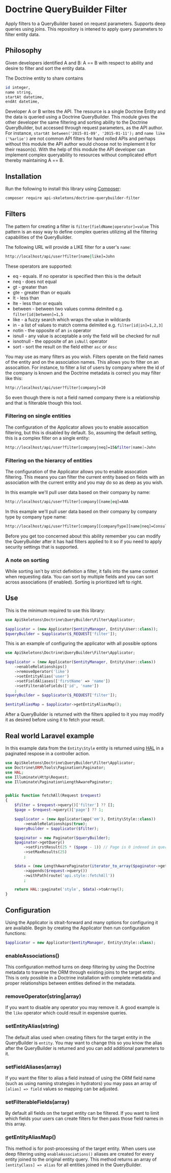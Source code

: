 # Doctrine QueryBuilder Filter

Apply filters to a QueryBuilder based on request parameters.  Supports deep queries using joins.
This repository is intened to apply query parameters to filter entity data.

## Philosophy

Given developers identified A and B: A == B with respect to ability and desire
to filter and sort the entity data.

The Doctrine entity to share contains

```sh
id integer,
name string,
startAt datetime,
endAt datetime,
```

Developer A or B writes the API. The resource is a single Doctrine Entity and the data
is queried using a Doctrine QueryBuilder.
This module gives the other developer the same filtering and sorting ability to the
Doctrine QueryBuilder, but accessed through request parameters, as the API author.
For instance, `startAt between('2015-01-09', '2015-01-11');` and `name like ('%arlie')`
are not common API filters for hand rolled APIs and perhaps without this module the API
author would choose not to implement it for their reason(s). With the help of this
module the API developer can implement complex queryability to resources without
complicated effort thereby maintaining A == B.

## Installation

Run the following to install this library using [Composer](https://getcomposer.org/):

```bash
composer require api-skeletons/doctrine-querybuilder-filter
```

## Filters

The pattern for creating a filter is `filter[fieldName|operator]=value`
This pattern is an easy way to define complex queries utilizing all the filtering
capabilities of the QueryBuilder.

The following URL will provide a LIKE filter for a user's `name`:

```sh
http://localhost/api/user?filter[name|like]=John
```

These operators are supported:

* eq - equals.  If no operator is specified then this is the default
* neq - does not equal
* gt - greater than
* gte - greater than or equals
* lt - less than
* lte - less than or equals
* between - between two values comma delmited e.g. `filter[id|between]=1,5`
* like - a fuzzy search which wraps the value in wildcards
* in - a list of values to match comma delmited e.g. `filter[id|in]=1,2,3]`
* notin - the opposite of an `in` operator
* isnull - any value is acceptable a only the field will be checked for null
* isnotnull - the opposite of an `isNull` operator
* sort - sort the result on the field either `asc` or `desc`

You may use as many filters as you wish.  Filters operate on the field names of
the entity and on the association names.  This allows you to filter on an
assocaition.  For instance, to filter a list of users by company where the id
of the company is known and the Doctrine metadata is correct you may filter
like this:

```sh
http://localhost/api/user?filter[company]=10
```

So even though there is not a field named company there is a relationship and
that is filterable though this tool.

### Filtering on single entities

The configuration of the Applicator allows you to enable assocaition filtering,
but this is disabled by default.  So, assuming the default setting, this is a
complex filter on a single entity:

```sh
http://localhost/api/user?filter[company|neq]=15&filter[name]=John
```

### Filtering on the hierarcy of entities

The configuration of the Applicator allows you to enable assocation filtering.
This means you can filter the current entity based on fields with an association
with the current entity and you may do so as deep as you wish.

In this example we'll pull user data based on their company by name:

```sh
http://localhost/api/user?filter[company][name|eq]=AAA
```

In this example we'll pull user data based on their company by company type by
company type name:

```sh
http://localhost/api/user?filter[company][companyType][name|neq]=Consultant
```

Before you get too concerned about this ability remember you can modify the
QueryBuilder after it has had filters applied to it so if you need to apply
security settings that is supported.

### A note on sorting

While sorting isn't by strict definition a filter, it falls into the same
context when requesting data.  You can sort by multiple fields and you can
sort across associations (if enabled).  Sorting is prioritized left to right.

## Use

This is the minimum required to use this library:

```php
use ApiSkeletons\Doctrine\QueryBuilder\Filter\Applicator;

$applicator = (new Applicator($entityManager, Entity\User::class));
$queryBuilder = $applicator($_REQUEST['filter']);
```

This is an example of configuring the applicator with all possible options

```php
use ApiSkeletons\Doctrine\QueryBuilder\Filter\Applicator;

$applicator = (new Applicator($entityManager, Entity\User::class))
    ->enableRelationships()
    ->removeOperator('like')
    ->setEntityAlias('user')
    ->setFieldAliases(['firstName' => 'name'])
    ->setFilterableFields(['id', 'name'])
    ;
$queryBuilder = $applicator($_REQUEST['filter']);

$entityAliasMap = $applicator->getEntityAliasMap();
```

After a QueryBuilder is returned with the filters applied to it you may modify
it as desired before using it to fetch your result.

## Real world Laravel example

In this example data from the `Entity\Style` entity is returned using
[HAL](https://github.com/API-Skeletons/laravel-hal) in a paginated respose
in a controller action.

```php
use ApiSkeletons\Doctrine\QueryBuilder\Filter\Applicator;
use Doctrine\ORM\Tools\Pagination\Paginator;
use HAL;
use Illuminate\Http\Request;
use Illuminate\Pagination\LengthAwarePaginator;


public function fetchAll(Request $request)
{
    $filter = $request->query()['filter'] ?? [];
    $page = $request->query()['page'] ?? 1;

    $applicator = (new Applicator(app('em'), Entity\Style::class))
        ->enableRelationships(true);
    $queryBuilder = $applicator($filter);

    $paginator = new Paginator($queryBuilder);
    $paginator->getQuery()
        ->setFirstResult(25 * ($page - 1)) // Page is 0 indexed in query
        ->setMaxResults(25)
        ;

    $data = (new LengthAwarePaginator(iterator_to_array($paginator->getIterator()), $paginator->count(), 25))
        ->appends($request->query())
        ->withPath(route('api.style::fetchAll'))
        ;

    return HAL::paginate('style', $data)->toArray();
}
```

## Configuration

Using the Applicator is strait-forward and many options for configuring it are
available.  Begin by creating the Applicator then run configuration functions:

```php
$applicator = new Applicator($entityManager, Entity\Style::class);
```

### enableAssociations()

This configuration method turns on deep filtering by using the Doctrine
metadata to traverse the ORM through existing joins to the target entity.
This is only possible in a Doctrine installation with complete metadata and
proper relationships between entities defined in the metadata.

### removeOperator(string|array)

If you want to disable any operator you may remove it.  A good example is the
`like` operator which could result in expensive queries.

### setEntityAlias(string)

The default alias used when creating filters for the target entity in the
QueryBuilder is `entity`. You may want to change this so you know the alias
after the QueryBuilder is returned and you can add additional parameters to it.

### setFieldAliases(array)

If you want the filter to alias a field instead of using the ORM field name
(such as using naming strategies in hydrators) you may pass an array of
`[alias] => field` values so mapping can be adjusted.

### setFilterableFields(array)

By default all fields on the target entity can be filtered.  If you want to
limit which fields your users can create filters for then pass those field
names in this array.

### getEntityAliasMap()

This method is for post-processing of the target entity.  When users use
deep filtering using `enableAssociations()` aliases are created for every
entity joined to the original entity query.  This method returns an array of
`[entityClass] => alias` for all entities joined in the QueryBuilder.
